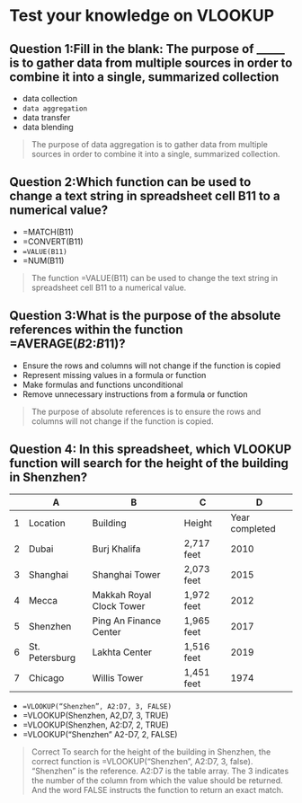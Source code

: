 # Test your knowledge on VLOOKUP

## Question 1:Fill in the blank: The purpose of _____ is to gather data from multiple sources in order to combine it into a single, summarized collection

- data collection
- `data aggregation`
- data transfer
- data blending

> The purpose of data aggregation is to gather data from multiple sources in order to combine it into a single, summarized collection.

## Question 2:Which function can be used to change a text string in spreadsheet cell B11 to a numerical value?

- =MATCH(B11)
- =CONVERT(B11)
- `=VALUE(B11)`
- =NUM(B11)

> The function =VALUE(B11) can be used to change the text string in spreadsheet cell B11 to a numerical value.

## Question 3:What is the purpose of the absolute references within the function =AVERAGE($B$2:$B$11)?

- Ensure the rows and columns will not change if the function is copied
- Represent missing values in a formula or function
- Make formulas and functions unconditional
- Remove unnecessary instructions from a formula or function

> The purpose of absolute references is to ensure the rows and columns will not change if the function is copied.

## Question 4: In this spreadsheet, which VLOOKUP function will search for the height of the building in Shenzhen?

|                | A                         | B                | C              | D              |
| -------------- | ------------------------ | ----------------- | -------------- | -------------- |
| 1              | Location                 | Building          | Height         | Year completed |
| 2              | Dubai                    | Burj Khalifa      | 2,717 feet     | 2010           |
| 3              | Shanghai                 | Shanghai Tower    | 2,073 feet     | 2015           |
| 4              | Mecca                    | Makkah Royal Clock Tower | 1,972 feet     | 2012    |
| 5              | Shenzhen                 | Ping An Finance Center   | 1,965 feet     | 2017    |
| 6              | St. Petersburg           | Lakhta Center     | 1,516 feet     | 2019           |
| 7              | Chicago                  | Willis Tower      | 1,451 feet     | 1974           |

- `=VLOOKUP(“Shenzhen”, A2:D7, 3, FALSE)`
- =VLOOKUP(Shenzhen, A2,D7, 3, TRUE)
- =VLOOKUP(Shenzhen, A2:D7, 2, TRUE)
- =VLOOKUP(“Shenzhen” A2-D7, 2, FALSE)

> Correct
To search for the height of the building in Shenzhen, the correct function is =VLOOKUP(“Shenzhen”, A2:D7, 3, false). “Shenzhen” is the reference. A2:D7 is the table array. The 3 indicates the number of the column from which the value should be returned. And the word FALSE instructs the function to return an exact match.
